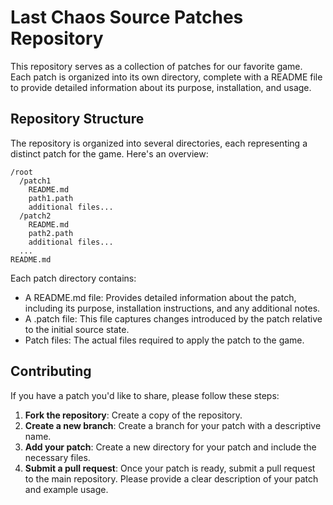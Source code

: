 # Last Chaos Source Patches Repository
This repository serves as a collection of patches for our favorite game. Each patch is organized into its own directory, complete with a README file to provide detailed information about its purpose, installation, and usage.

## Repository Structure
The repository is organized into several directories, each representing a distinct patch for the game. Here's an overview:

```
/root
  /patch1
    README.md
    path1.path
    additional files...
  /patch2
    README.md
    path2.path
    additional files...
  ...
README.md
```

Each patch directory contains:
- A README.md file: Provides detailed information about the patch, including its purpose, installation instructions, and any additional notes.
- A .patch file: This file captures changes introduced by the patch relative to the initial source state.
- Patch files: The actual files required to apply the patch to the game.

## Contributing
If you have a patch you'd like to share, please follow these steps:

1. **Fork the repository**: Create a copy of the repository.
2. **Create a new branch**: Create a branch for your patch with a descriptive name.
3. **Add your patch**: Create a new directory for your patch and include the necessary files.
4. **Submit a pull request**: Once your patch is ready, submit a pull request to the main repository. Please provide a clear description of your patch and example usage.